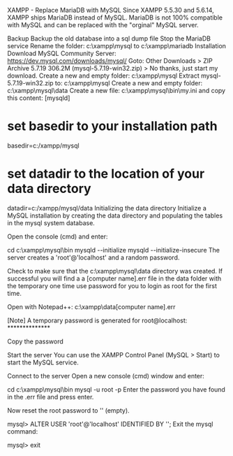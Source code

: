 XAMPP - Replace MariaDB with MySQL
Since XAMPP 5.5.30 and 5.6.14, XAMPP ships MariaDB instead of MySQL. MariaDB is not 100% compatible with MySQL and can be replaced with the "orginal" MySQL server.

Backup
Backup the old database into a sql dump file
Stop the MariaDB service
Rename the folder: c:\xampp\mysql to c:\xampp\mariadb
Installation
Download MySQL Community Server: https://dev.mysql.com/downloads/mysql/
Goto: Other Downloads > ZIP Archive 5.7.19 306.2M (mysql-5.7.19-win32.zip) > No thanks, just start my download.
Create a new and empty folder: c:\xampp\mysql
Extract mysql-5.7.19-win32.zip to: c:\xampp\mysql
Create a new and empty folder: c:\xampp\mysql\data
Create a new file: c:\xampp\mysql\bin\my.ini and copy this content:
[mysqld]
# set basedir to your installation path
basedir=c:/xampp/mysql
# set datadir to the location of your data directory
datadir=c:/xampp/mysql/data
Initializing the data directory
Initialize a MySQL installation by creating the data directory and populating the tables in the mysql system database.

Open the console (cmd) and enter:

cd c:\xampp\mysql\bin
mysqld --initialize
mysqld --initialize-insecure
The server creates a 'root'@'localhost' and a random password.

Check to make sure that the c:\xampp\mysql\data directory was created. If successful you will find a a [computer name].err file in the data folder with the temporary one time use password for you to login as root for the first time.

Open with Notepad++: c:\xampp\data\[computer name].err

[Note] A temporary password is generated for root@localhost: **************

Copy the password

Start the server
You can use the XAMPP Control Panel (MySQL > Start) to start the MySQL service.

Connect to the server
Open a new console (cmd) window and enter:

cd c:\xampp\mysql\bin
mysql -u root -p
Enter the password you have found in the .err file and press enter.

Now reset the root password to '' (empty).

mysql> ALTER USER 'root'@'localhost' IDENTIFIED BY '';
Exit the mysql command:

mysql> exit